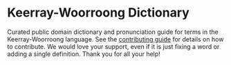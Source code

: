 
# Keerray-Woorroong Dictionary

Curated public domain dictionary and pronunciation guide for terms in the Keerray-Woorroong language. See the [contributing guide](https://github.com/drumworkteam/term/blob/make/.github/contributing.md) for details on how to contribute. We would love your support, even if it is just fixing a word or adding a single definition. Thank you for all your help!